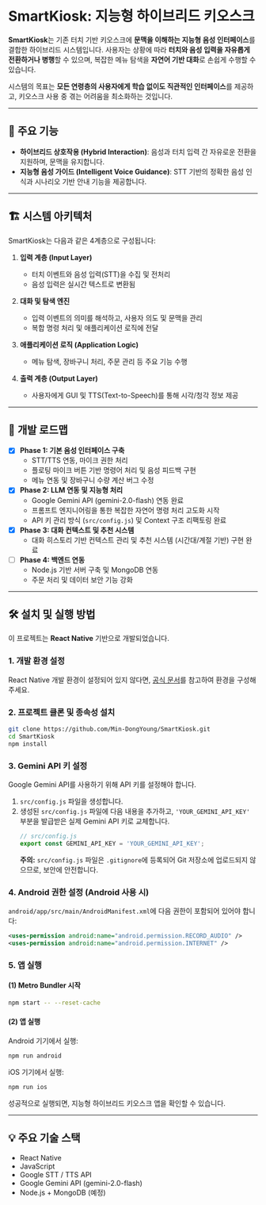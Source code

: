 # SmartKiosk: 지능형 하이브리드 키오스크

**SmartKiosk**는 기존 터치 기반 키오스크에 **문맥을 이해하는 지능형 음성 인터페이스**를 결합한 하이브리드 시스템입니다.
사용자는 상황에 따라 **터치와 음성 입력을 자유롭게 전환하거나 병행**할 수 있으며, 복잡한 메뉴 탐색을 **자연어 기반 대화**로 손쉽게 수행할 수 있습니다.

시스템의 목표는 **모든 연령층의 사용자에게 학습 없이도 직관적인 인터페이스**를 제공하고, 키오스크 사용 중 겪는 어려움을 최소화하는 것입니다.

---

## 🌟 주요 기능

-   **하이브리드 상호작용 (Hybrid Interaction)**: 음성과 터치 입력 간 자유로운 전환을 지원하며, 문맥을 유지합니다.
-   **지능형 음성 가이드 (Intelligent Voice Guidance)**: STT 기반의 정확한 음성 인식과 시나리오 기반 안내 기능을 제공합니다.

---

## 🏗️ 시스템 아키텍처

SmartKiosk는 다음과 같은 4계층으로 구성됩니다:

1.  **입력 계층 (Input Layer)**
    -   터치 이벤트와 음성 입력(STT)을 수집 및 전처리
    -   음성 입력은 실시간 텍스트로 변환됨

2.  **대화 및 탐색 엔진**
    -   입력 이벤트의 의미를 해석하고, 사용자 의도 및 문맥을 관리
    -   복합 명령 처리 및 애플리케이션 로직에 전달

3.  **애플리케이션 로직 (Application Logic)**
    -   메뉴 탐색, 장바구니 처리, 주문 관리 등 주요 기능 수행

4.  **출력 계층 (Output Layer)**
    -   사용자에게 GUI 및 TTS(Text-to-Speech)를 통해 시각/청각 정보 제공

---

## 🚀 개발 로드맵

-   [x] **Phase 1: 기본 음성 인터페이스 구축**
    -   STT/TTS 연동, 마이크 권한 처리
    -   플로팅 마이크 버튼 기반 명령어 처리 및 음성 피드백 구현
    -   메뉴 연동 및 장바구니 수량 계산 버그 수정
-   [x] **Phase 2: LLM 연동 및 지능형 처리**
    -   Google Gemini API (gemini-2.0-flash) 연동 완료
    -   프롬프트 엔지니어링을 통한 복잡한 자연어 명령 처리 고도화 시작
    -   API 키 관리 방식 (`src/config.js`) 및 Context 구조 리팩토링 완료
-   [x] **Phase 3: 대화 컨텍스트 및 추천 시스템**
    -   대화 히스토리 기반 컨텍스트 관리 및 추천 시스템 (시간대/계절 기반) 구현 완료
-   [ ] **Phase 4: 백엔드 연동**
    -   Node.js 기반 서버 구축 및 MongoDB 연동
    -   주문 처리 및 데이터 보안 기능 강화

---

## 🛠️ 설치 및 실행 방법

이 프로젝트는 **React Native** 기반으로 개발되었습니다.

### 1. 개발 환경 설정

React Native 개발 환경이 설정되어 있지 않다면, [공식 문서](https://reactnative.dev/docs/environment-setup)를 참고하여 환경을 구성해주세요.

### 2. 프로젝트 클론 및 종속성 설치

```bash
git clone https://github.com/Min-DongYoung/SmartKiosk.git
cd SmartKiosk
npm install
```

### 3. Gemini API 키 설정

Google Gemini API를 사용하기 위해 API 키를 설정해야 합니다.

1.  `src/config.js` 파일을 생성합니다.
2.  생성된 `src/config.js` 파일에 다음 내용을 추가하고, `'YOUR_GEMINI_API_KEY'` 부분을 발급받은 실제 Gemini API 키로 교체합니다.
    ```javascript
    // src/config.js
    export const GEMINI_API_KEY = 'YOUR_GEMINI_API_KEY';
    ```
    **주의:** `src/config.js` 파일은 `.gitignore`에 등록되어 Git 저장소에 업로드되지 않으므로, 보안에 안전합니다.

### 4. Android 권한 설정 (Android 사용 시)

`android/app/src/main/AndroidManifest.xml`에 다음 권한이 포함되어 있어야 합니다:

```xml
<uses-permission android:name="android.permission.RECORD_AUDIO" />
<uses-permission android:name="android.permission.INTERNET" />
```

### 5. 앱 실행

#### (1) Metro Bundler 시작

```bash
npm start -- --reset-cache
```

#### (2) 앱 실행

Android 기기에서 실행:

```bash
npm run android
```

iOS 기기에서 실행:

```bash
npm run ios
```

성공적으로 실행되면, 지능형 하이브리드 키오스크 앱을 확인할 수 있습니다.

---

## 💡 주요 기술 스택

-   React Native
-   JavaScript
-   Google STT / TTS API
-   Google Gemini API (gemini-2.0-flash)
-   Node.js + MongoDB (예정)